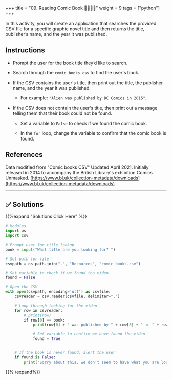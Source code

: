 +++
title = "09. Reading Comic Book  👩‍🎓👨‍🎓"
weight = 9
tags = ["python"] 
+++


In this activity, you will create an application that searches the provided CSV file for a specific graphic novel title and then returns the title, publisher’s name, and the year it was published.

## Instructions

* Prompt the user for the book title they’d like to search.

* Search through the `comic_books.csv` to find the user's book.

* If the CSV contains the user's title, then print out the title, the publisher name, and the year it was published.

  * For example: `"Alien was published by DC Comics in 2015"`.

* If the CSV does not contain the user's title, then print out a message telling them that their book could not be found.

    * Set a variable to `False` to check if we found the comic book.

    * In the `for` loop, change the variable to confirm that the comic book is found.

## References

Data modified from "Comic books CSV" Updated April 2021. Initially released in 2014 to accompany the British Library's exhibition Comics Unmasked. [https://www.bl.uk/collection-metadata/downloads](https://www.bl.uk/collection-metadata/downloads)

---

## ✅ Solutions
{{%expand "Solutions Click Here" %}}

```python
# Modules
import os
import csv

# Prompt user for title lookup
book = input("What title are you looking for? ")

# Set path for file
csvpath = os.path.join(".", "Resources", "comic_books.csv")

# Set variable to check if we found the video
found = False

# Open the CSV
with open(csvpath, encoding='utf') as csvfile:
    csvreader = csv.reader(csvfile, delimiter=",")

    # Loop through looking for the video
    for row in csvreader:
        # print(row)
        if row[0] == book:
            print(row[0] + " was published by " + row[8] + " in " + row[9])

            # Set variable to confirm we have found the video
            found = True


    # If the book is never found, alert the user
    if found is False:
        print("Sorry about this, we don't seem to have what you are looking for!")     
```


{{% /expand%}}

